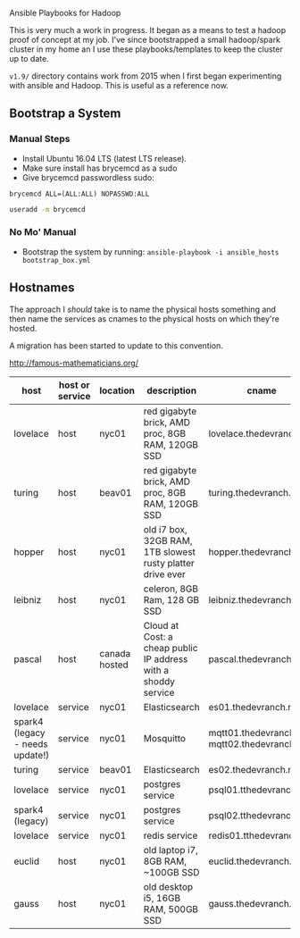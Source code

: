 Ansible Playbooks for Hadoop

This is very much a work in progress. It began as a means to test a hadoop proof
of concept at my job. I've since bootstrapped a small hadoop/spark
cluster in my home an  I use these playbooks/templates to keep the
cluster up to date.

`v1.9/` directory contains work from 2015 when I first began
experimenting with ansible and Hadoop. This is useful as a reference
now.

## Bootstrap a System

### Manual Steps

* Install Ubuntu 16.04 LTS (latest LTS release).
* Make sure install has brycemcd as a sudo
* Give brycemcd passwordless sudo:

`brycemcd ALL=(ALL:ALL) NOPASSWD:ALL`

```bash
useradd -m brycemcd
```
### No Mo' Manual

* Bootstrap the system by running: `ansible-playbook -i ansible_hosts bootstrap_box.yml`


## Hostnames

The approach I _should_ take is to name the physical hosts something and
then name the services as cnames to the physical hosts on which they're hosted.

A migration has been started to update to this convention.

http://famous-mathematicians.org/

|host|host or service|location|description|cname|
|----|---------------|--------|-----------|-----|
|lovelace|host|nyc01|red gigabyte brick, AMD proc, 8GB RAM, 120GB SSD|lovelace.thedevranch.net|
|turing|host|beav01|red gigabyte brick, AMD proc, 8GB RAM, 120GB SSD |turing.thedevranch.net|
|hopper|host|nyc01|old i7 box, 32GB RAM, 1TB slowest rusty platter drive ever|hopper.thedevranch.net|
|leibniz|host|nyc01|celeron, 8GB Ram, 128 GB SSD |leibniz.thedevranch.net|
|pascal|host|canada hosted|Cloud at Cost: a cheap public IP address with a shoddy service|pascal.thedevranch.net|
|lovelace|service|nyc01|Elasticsearch|es01.thedevranch.net|
|spark4 (legacy - needs update!)|service|nyc01|Mosquitto|mqtt01.thedevranch.net mqtt02.thedevranch.net|
|turing|service|beav01|Elasticsearch|es02.thedevranch.net|
|lovelace|service|nyc01|postgres service|psql01.tthedevranch.net|
|spark4 (legacy)|service|nyc01|postgres service|psql02.tthedevranch.net|
|lovelace|service|nyc01|redis service|redis01.tthedevranch.net|
|euclid|host|nyc01|old laptop i7, 8GB RAM, ~100GB SSD|euclid.thedevranch.net|
|gauss|host|nyc01|old desktop i5, 16GB RAM, 500GB SSD|gauss.thedevranch.net|
